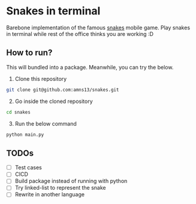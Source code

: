 # Snakes in terminal
Barebone implementation of the famous [snakes](https://en.wikipedia.org/wiki/Snake_(1998_video_game)) mobile game.
Play snakes in terminal while rest of the office thinks you are working :D

## How to run?
This will bundled into a package. Meanwhile, you can try the below.

1. Clone this repository
```bash
git clone git@github.com:amns13/snakes.git
```
2. Go inside the cloned repository
```bash
cd snakes
```

3. Run the below command
```bash
python main.py
```

## TODOs
- [ ] Test cases
- [ ] CICD
- [ ] Build package instead of running with python
- [ ] Try linked-list to represent the snake
- [ ] Rewrite in another language
